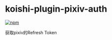 # koishi-plugin-pixiv-auth

[![npm](https://img.shields.io/npm/v/koishi-plugin-pixiv-auth?style=flat-square)](https://www.npmjs.com/package/koishi-plugin-pixiv-auth)

获取pixiv的Refresh Token
